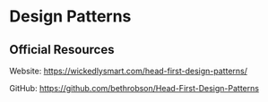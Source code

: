 # Design Patterns 

## Official Resources
Website: https://wickedlysmart.com/head-first-design-patterns/

GitHub: https://github.com/bethrobson/Head-First-Design-Patterns